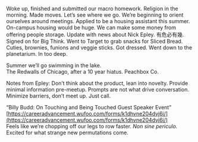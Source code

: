 Woke up, finished and submitted our macro homework. Religion in the morning. Made moves. Let’s see where we go. We’re beginning to orient ourselves around meetings. Applied to be a housing assistant this summer. On-campus housing would be huge. We can make some money from offering people storage. Update with news about Nick Epley. 有危必有幾. Signed on for Big Think. Went to Target to grab snacks for Sliced Bread. Cuties, brownies, funions and veggie sticks. Got dressed. Went down to the planetarium. In too deep. 

Summer we’ll go swimming in the lake.   
The Redwalls of Chicago, after a 10 year hiatus. Peachbox Co.

Notes from Epley: Don’t think about the product, lean into novelty. Provide minimal information pre-meetup. Prompts are not what drive conversation. Minimize barriers, don’t meet up. Just call. 

“Billy Budd: On Touching and Being Touched Guest Speaker Event”  
[https://careeradvancement.wufoo.com/forms/k1dhvne204dvj6i/](https://careeradvancement.wufoo.com/forms/k1dhvne204dvj6i/)  
Feels like we’re chopping off our legs to row faster. *Non sine periculo.* Excited for what strange new permutations come.